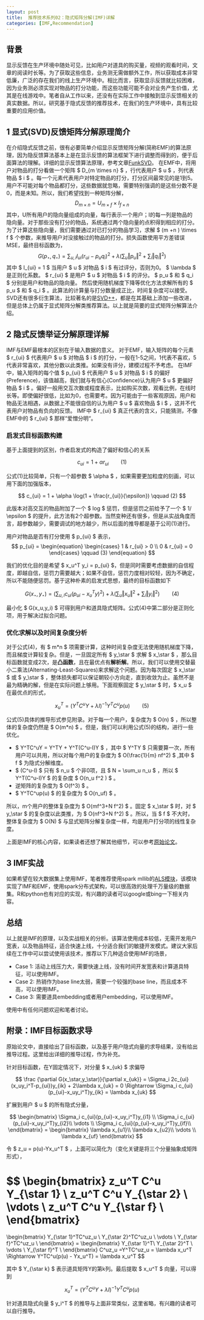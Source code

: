 ```yaml
---
layout: post
title:  推荐技术系列02：隐式矩阵分解(IMF)详解
categories: [IMF,Recommendation]
---
```



## 背景

显示反馈在生产环境中随处可见，比如用户对道具的购买量，视频的观看时间，文章的阅读时长等。为了获取这些信息，业务测无需做额外工作，所以获取成本非常低廉，广泛的存在我们的线上生产环境中。相比而言，获取显示反馈就比较困难，因为业务测必须实现对物品的打分功能，而这些功能可能不会对业务产生价值，尤其是在线游戏中。笔者自从工作以来，还没有在实际工作中接触到显示反馈相关的真实数据。所以，研究基于隐式反馈的推荐技术，在我们的生产环境中，具有比较重要的应用价值。

## 1 显式(SVD)反馈矩阵分解原理简介
在介绍隐式反馈之前，很有必要简单介绍显示反馈矩阵分解(简称EMF)的算法原理，因为隐反馈算法基本上是在显示反馈的算法框架下进行调整而得到的，便于后面算法的理解。详细的显示反馈算法原理，参考文章[FunkSVD](https://sifter.org/simon/journal/20061211.html)。
在EMF中，将用户对物品的打分看做一个矩阵 $ D_{m \times n} $ ，行代表用户 $ u $ ，列代表物品 $ i $ 。每一个元素代表用户对特定物品的打分，打分区间最常见的是1到5。用户不可能对每个物品都打分，这些数据就忽略，需要特别强调的是这些分数不是0，而是未知。所以，我们希望找到一种矩阵分解，
$$
	D_{m \times n} = U_{m \times f} \times I_{f \times n} 
$$
其中，U所有用户的隐向量组成的向量，每行表示一个用户；I的每一列是物品的隐向量。对于那些没有打分的物品，系统通过两个隐向量的点积得到相应的打分。为了计算这些隐向量，我们需要通过对已打分的物品学习，求解 $ (m +n ) \times f $ 个参数，来推导用户对没接触过的物品的打分。损失函数使用平方差错误MSE，最终目标函数为，
$$
	G(p_\star,q_\star) = \sum_{u,i} I_{ui} (r_{ui} - p_uq_i)^2 + \lambda (\sum_u \Vert p_u\Vert^2 + \sum_i \Vert q_i\Vert^2 ) 
$$
其中 $ I_{ui} = 1 $ 当用户 $ u $ 对物品 $ i $ 有过评分，否则为0。 $ \lambda $ 是正则化系数。 $ r_{ui} $ 是用户 $ u $ 对物品 $ i $ 的评分。 $ p_u $ 和 $ q_i $ 分别是用户和物品的隐向量。 然后使用随机梯度下降等优化方法求解所有的 $ p_u $ 和 $ q_i $ 。此算法的计算量与打分数量成正比，时间复杂度可以接受。SVD还有很多衍生算法，比较著名的是[SVD++](https://zhuanlan.zhihu.com/p/42269534)，都是在其基础上添加一些改进，但是总体上仍属于显式矩阵分解类推荐算法。以上就是简要的显式矩阵分解算法介绍。


## 2 隐式反馈举证分解原理详解

IMF与EMF最根本的区别在于输入数据的意义。
对于EMF，输入矩阵的每个元素 $ r_{ui} $ 代表用户 $ u $ 对物品 $ i $ 的打分，一般在1-5之间，1代表不喜欢，5代表非常喜欢，其他分数以此类推。如果没有评分，建模过程不予考虑。
在IMF中，输入矩阵的每个值 $ p_{ui} $ 代表用户 $ u $ 对物品 $ i $ 的偏好(Preference)，该值越高，我们就与有信心(Confidence)认为用户 $ u $ 更偏好物品 $ i $ 。偏好一般用交互次数或程度表示，比如购买次数，观看比例，在线时长等。即使偏好很低，比如为0，也需要考。因为可能由于一些客观原因，用户和物品无法相遇，从数据上不能很自信的认为用户 $ u $ 喜欢物品 $ i $ ，这并不代表用户对物品有负向的反馈。 IMF中 $ r_{ui} $ 真正代表的含义，只能猜测，不像EMF中的 $ r_{ui} $ 那样“爱憎分明“。

### 启发式目标函数构建

基于上面提到的区别，作者启发式的构造了偏好和信心的关系

$$
c_{ui} = 1 + \alpha r_{ui} \qquad (1) 
$$

公式(1)比较简单，只有一个超参数 $ \alpha $ ，如果需要更加粒度的刻画，可以用下面的加强版本，

$$
c_{ui} = 1 + \alpha \log(1 + \frac{r_{ui}}{\epsilon}) \qquad (2) 
$$

此版本对高交互的物品附加了一个 $ log $ 惩罚，但是惩罚之前给予了一个 $ 1/ \epsilon $ 的提升，此方法有2个超参数。当然变种还有很多，但是从实战角度而言，超参数越少，需要调试的地方越少，所以后面的推导都是基于公司(1)进行。

用户对物品是否有打分使用 $ p_{ui} $ 表示，
$$
p_{ui} = \begin{equation}
   \begin{cases}
    1 & r_{ui} > 0 \\
    0 & r_{ui} = 0
  \end{cases} \qquad (3)
\end{equation} 
$$

我们的优化目的是希望 $ x_u^T y_i  = p_{ui} $，但是同时需要考虑数据的自信程度，即越自信，惩罚力需要越大；如果不自信，惩罚力度相对较轻，因为不确定，所以不能随便惩罚。基于这种朴素的启发式思想，最终的目标函数如下

$$
G(x_\star, y_\star) = \left(\sum_{u,i} c_{ui}(p_{ui}-x_u^Ty)^2\right) + \lambda \left( \sum_u \Vert x_u \Vert^2 + \sum_i \Vert y_i \Vert^2 \right) \qquad (4) 
$$

最小化 $ G(x_u,y_i) $ 可得到用户和道具隐式矩阵。公式(4)中第二部分是正则化项，用于解决过拟合问题。 

### 优化求解以及时间复杂度分析
对于公式(4)，有 $ m*n $ 项需要计算，这种时间复杂度无法使用随机梯度下降，而且梯度计算较复杂。但是，一旦固定所有 $ y_\star $ 求解 $ x_\star $ ，那么目标函数就变成2次，是**凸函数**，且在最优点有**解析解**。所以，我们可以使用交替最小二乘法(Alternating-Least-Squares)来求解这个问题。因为每次固定 $ x_\star $ 或 $ y_\star $ ，整体损失都可以保证朝较小方向走，直到收敛为止。虽然不是最为精确的解，但是在实际问题上够用。下面观察固定 $ y_\star $ 时，$ x_u $ 在最优点的形式，

$$
x_u^T = (Y^TC^uY+\lambda I)^{-1} Y^TC^up(u) \qquad (5) 
$$

公式(5)具体的推导形式参见附录。对于每一个用户，复杂度为 $ O(n) $ ，所以整体的复杂度仍然是 $ O(m*n) $ 。但是，我们可以利用公式(5)的结构，进行一些优化。 

*  $ Y^TC^uY = Y^TY + Y^T(C^u-I)Y $  ，其中 $ Y^TY $ 只需要算一次，所有用户可以共用，所以对每个用户的复杂度为 $ O(\frac{1}{m} nf^2) $ ,其中 $ f $ 为隐式分解维度。 
*  $ (C^u-I) $  只有 $ n_u $ 个非0项，且 $ N = \sum_u n_u $ ，所以 $  Y^T(C^u-I)Y $ 的复杂度 $ O(n_u f^2 ) $ 。
* 逆矩阵的复杂度为 $ O(f^3) $ 。
*  $ Y^TC^up(u) $ 的复杂度为 $ O(n_uf) $ 。

所以，m个用户的整体复杂度为 $ O(mf^3+N f^2) $ 。固定 $ x_\star $ 时，对 $ y_\star $ 的复杂度以此类推，为 $ O(nf^3+N f^2) $  。所以，当 $ f $ 不大时，整体复杂度为 $ O(N) $ 与显式矩阵分解复杂度一样，均是用户打分项的线性复杂度。

上面是IMF的核心内容，如果读者还想了解其他细节，可以参考[原始论文](http://yifanhu.net/PUB/cf.pdf)。

## 3 IMF实战

如果希望在较大数据集上使用IMF，笔者推荐使用spark mllib的[ALS模块](https://spark.apache.org/docs/latest/mllib-collaborative-filtering.html)，该模块实现了IMF和EMF，使用spark分布式架构，可以很高效的处理千万量级的数据集。R和python也有对应的实现，有兴趣的读者可以google或bing一下相关内容。

 


## 总结

以上就是IMF的原理，以及实战相关的分析。该算法使用成本较低，无需开发用户宽表，以及物品特征，适合快速上线，十分适合我们的敏捷开发模式。建议大家后续在工作中可以尝试使用该技术，推荐以下几种适合使用IMF的场景，

* Case 1: 活动上线压力大，需要快速上线，没有时间开发宽表和计算道具特征，可以使用IMF。 
* Case 2: 热销作为base line太弱，需要一个较强的base line，而且成本不高，可以使用IMF。
* Case 3: 需要道具embedding或者用户embedding，可以使用IMF。

使用中有任何问题欢迎和笔者讨论。



## 附录：IMF目标函数求导
原始论文中，直接给出了目标函数，以及基于用户隐式向量的求导结果，没有给出推导过程。这里给出详细的推导过程，作为补充。


针对目标函数，在Y固定情况下，对分量 $ x_{uk} $ 求偏导

$$
\frac {\partial G(x_\star,y_\star)}{\partial x_{uk}} = \Sigma_i 2c_{ui}(x_uy_i^T-p_{ui})y_{ik} + 2\lambda x_{uk} = 0 \Rightarrow  \Sigma_i c_{ui}(p_{ui}-x_uy_i^T)y_{ik} = \lambda x_{uk} 
$$

扩展到用户 $ u $ 的所有隐式分量，

$$
\begin{bmatrix}
\Sigma_i c_{ui}(p_{ui}-x_uy_i^T)y_{i1} \\
\Sigma_i c_{ui}(p_{ui}-x_uy_i^T)y_{i2}\\
 \vdots \\
\Sigma_i c_{ui}(p_{ui}-x_uy_i^T)y_{if}\\
\end{bmatrix} = 
\begin{bmatrix}
\lambda x_{u1}\\
\lambda x_{u2}\\
 \vdots \\
\lambda x_{uf}
\end{bmatrix} 
$$

令 $ z_u = p(u)-Yx_u^T $ ，上面可以简化为（变化关键是将三个分量抽象成矩阵形式），

$$
\begin{bmatrix}
z_u^T C^u Y_{\star 1} \\ 
z_u^T C^u Y_{\star 2} \\ 
 \vdots \\
z_u^T C^u Y_{\star f} \\ 
\end{bmatrix} 
=
\begin{bmatrix}
 Y_{\star 1}^TC^uz_u \\ 
 Y_{\star 2}^TC^uz_u \\ 
 \vdots \\
 Y_{\star f}^TC^uz_u \\ 
\end{bmatrix} = 
\begin{bmatrix}
 Y_{\star 1}^T\\ 
 Y_{\star 2}^T \\ 
 \vdots \\
 Y_{\star f}^T \\ 
\end{bmatrix} C^uz_u 
=Y^TC^uz_u = \lambda x_u^T \Rightarrow Y^TC^u(p(u) - Yx_u^T) = \lambda x_u^T 
$$

其中 $ Y_{\star k} $ 表示道具矩阵Y的第k列。最后提取 $ x_u^T $ 向量，可以得到

$$
x_u^T = (Y^TC^uY+\lambda I)^{-1} Y^TC^up(u)
$$

针对道具隐式向量 $ y_i^T $ 的推导与上面非常类似，这里省略，有兴趣的读者可以自行推导。










